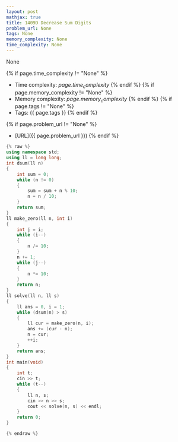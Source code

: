 ```yaml
---
layout: post
mathjax: true
title: 1409D Decrease Sum Digits
problem_url: None
tags: None
memory_complexity: None
time_complexity: None
---
```


None


{% if page.time_complexity != "None" %}
- Time complexity: ${{ page.time_complexity }}$
{% endif %}
{% if page.memory_complexity != "None" %}
- Memory complexity: ${{ page.memory_complexity }}$
{% endif %}
{% if page.tags != "None" %}
- Tags: {{ page.tags }}
{% endif %}

{% if page.problem_url != "None" %}
- [URL]({{ page.problem_url }})
{% endif %}

```cpp
{% raw %}
using namespace std;
using ll = long long;
int dsum(ll n)
{
    int sum = 0;
    while (n != 0)
    {
        sum = sum + n % 10;
        n = n / 10;
    }
    return sum;
}
ll make_zero(ll n, int i)
{
    int j = i;
    while (i--)
    {
        n /= 10;
    }
    n += 1;
    while (j--)
    {
        n *= 10;
    }
    return n;
}
ll solve(ll n, ll s)
{
    ll ans = 0, i = 1;
    while (dsum(n) > s)
    {
        ll cur = make_zero(n, i);
        ans += (cur - n);
        n = cur;
        ++i;
    }
    return ans;
}
int main(void)
{
    int t;
    cin >> t;
    while (t--)
    {
        ll n, s;
        cin >> n >> s;
        cout << solve(n, s) << endl;
    }
    return 0;
}

{% endraw %}
```